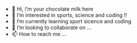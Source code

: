 - 👋 Hi, I’m your chocolate milk here
- 👀 I’m interested in  sports, science and coding !!
- 🌱 I’m currently learning sport sicence and coding
- 💞️ I’m looking to collaborate on ...
- 📫 How to reach me ...

<!---
chocolatemilki/belle is a ✨ special ✨ repository because its `README.md` (this file) appears on your GitHub profile.
You can click the Preview link to take a look at your changes.
--->
